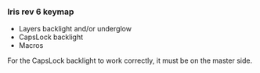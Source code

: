 ### Iris rev 6 keymap 
- Layers backlight and/or underglow
- CapsLock backlight
- Macros

For the CapsLock backlight to work correctly, it must be on the master side.
